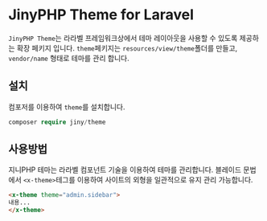 # JinyPHP Theme for Laravel
`JinyPHP Theme`는 라라벨 프레임워크상에서 테마 레이아웃을 사용할 수 있도록 제공하는 확장 페키지 입니다. 
`theme`페키지는 `resources/view/theme`폴더를 만들고, `vendor/name` 형태로 테마를 관리 합니다. 

## 설치
컴포저를 이용하여 `theme`를 설치합니다.

```php
composer require jiny/theme
```

## 사용방법
지니PHP 테마는 라라벨 컴포넌트 기술을 이용하여 테마를 관리합니다. 블레이드 문법에서 `<x-theme>`테그를 이용하여
사이트의 외형을 일관적으로 유지 관리 가능합니다.

```html
<x-theme theme="admin.sidebar">
내용...
</x-theme>
```


